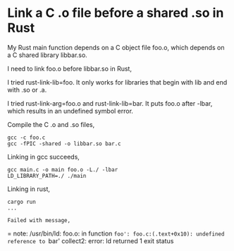 # Link a C .o file before a shared .so in Rust

My Rust main function depends on a C object file foo.o, which depends on a C shared library libbar.so.

I need to link foo.o before libbar.so in Rust,

I tried rust-link-lib=foo. It only works for libraries that begin with lib and end with .so or .a.

I tried rust-link-arg=foo.o and rust-link-lib=bar. It puts foo.o after -lbar, which results in an undefined symbol error.

Compile the C .o and .so files,

```
gcc -c foo.c
gcc -fPIC -shared -o libbar.so bar.c
```

Linking in gcc succeeds,

```
gcc main.c -o main foo.o -L./ -lbar
LD_LIBRARY_PATH=./ ./main
```

Linking in rust,

```
cargo run
...

Failed with message,

```
 = note: /usr/bin/ld: foo.o: in function `foo':
          foo.c:(.text+0x10): undefined reference to `bar'
          collect2: error: ld returned 1 exit status
```
